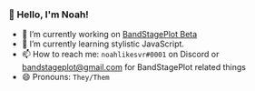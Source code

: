### 👋 Hello, I'm Noah!

- 🔭 I’m currently working on [BandStagePlot Beta](bandstageplot.com)
- 🌱 I’m currently learning stylistic JavaScript.
- 📫 How to reach me: `noahlikesvr#0001` on Discord or [bandstageplot@gmail.com](mailto:bandstageplot@gmail.com) for BandStagePlot related things
- 😄 Pronouns: `They/Them`
